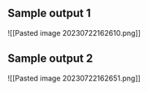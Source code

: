 ## Sample output 1
![[Pasted image 20230722162610.png]]

## Sample output 2
![[Pasted image 20230722162651.png]]